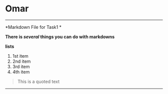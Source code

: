 # Omar
---
*Markdown File for Task1 *

**There is *several* things you can do with markdowns**

**lists**
1. 1st item
2. 2nd item
3. 3rd item
4. 4th item

>This is a quoted text

---

